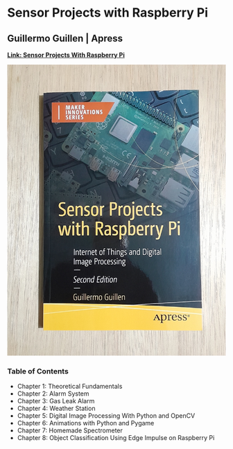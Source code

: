# **Sensor Projects with Raspberry Pi**
## Guillermo Guillen | Apress
[**Link: Sensor Projects With Raspberry Pi**](https://link.springer.com/book/10.1007/979-8-8688-0464-9?sap-outbound-id=5E38496CDF4C5F93FA91BC5D2C30DE93FFAA153A) 

![Cover](https://github.com/guillengap/sensor-projects-with-raspberry-pi/blob/main/images/book_cover.jpg)

### Table of Contents
* Chapter 1: Theoretical Fundamentals
* Chapter 2: Alarm System
* Chapter 3: Gas Leak Alarm
* Chapter 4: Weather Station
* Chapter 5: Digital Image Processing With Python and OpenCV
* Chapter 6: Animations with Python and Pygame
* Chapter 7: Homemade Spectrometer
* Chapter 8: Object Classification Using Edge Impulse on Raspberry Pi
